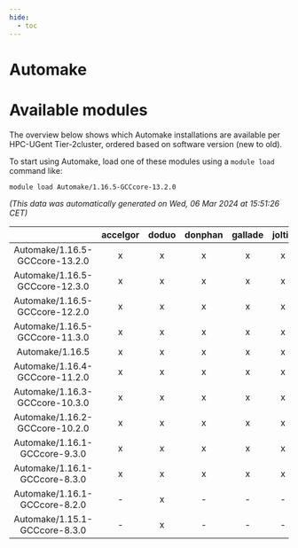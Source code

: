 ```yaml
---
hide:
  - toc
---
```


Automake
========

# Available modules


The overview below shows which Automake installations are available per HPC-UGent Tier-2cluster, ordered based on software version (new to old).

To start using Automake, load one of these modules using a `module load` command like:

```shell
module load Automake/1.16.5-GCCcore-13.2.0
```

*(This data was automatically generated on Wed, 06 Mar 2024 at 15:51:26 CET)*  

| |accelgor|doduo|donphan|gallade|joltik|skitty|
| :---: | :---: | :---: | :---: | :---: | :---: | :---: |
|Automake/1.16.5-GCCcore-13.2.0|x|x|x|x|x|x|
|Automake/1.16.5-GCCcore-12.3.0|x|x|x|x|x|x|
|Automake/1.16.5-GCCcore-12.2.0|x|x|x|x|x|x|
|Automake/1.16.5-GCCcore-11.3.0|x|x|x|x|x|x|
|Automake/1.16.5|x|x|x|x|x|x|
|Automake/1.16.4-GCCcore-11.2.0|x|x|x|x|x|x|
|Automake/1.16.3-GCCcore-10.3.0|x|x|x|x|x|x|
|Automake/1.16.2-GCCcore-10.2.0|x|x|x|x|x|x|
|Automake/1.16.1-GCCcore-9.3.0|x|x|x|x|x|x|
|Automake/1.16.1-GCCcore-8.3.0|x|x|x|x|x|x|
|Automake/1.16.1-GCCcore-8.2.0|-|x|-|-|-|-|
|Automake/1.15.1-GCCcore-8.3.0|-|x|-|-|-|x|
